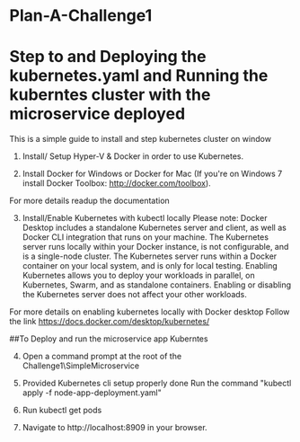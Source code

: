 # Plan-A-Challenge1

# Step to and Deploying the kubernetes.yaml and Running the kuberntes cluster with the microservice deployed
 
This is a simple guide to install and step kubernetes cluster on window

1. Install/ Setup Hyper-V & Docker in order to use Kubernetes.

2. Install Docker for Windows or Docker for Mac (If you're on Windows 7 install Docker Toolbox: http://docker.com/toolbox).

For more details readup the documentation

3. Install/Enable Kubernetes with kubectl locally
  Please note:
  Docker Desktop includes a standalone Kubernetes server and client, as well as Docker CLI integration that runs on your machine. 
  The Kubernetes server runs locally within your Docker instance, is not configurable, and is a single-node cluster.
  The Kubernetes server runs within a Docker container on your local system, and is only for local testing. Enabling Kubernetes allows you to deploy your workloads in parallel, on Kubernetes, Swarm, and as standalone containers. 
  Enabling or disabling the Kubernetes server does not affect your other workloads.

For more details on enabling kubernetes locally with Docker desktop Follow the link https://docs.docker.com/desktop/kubernetes/


##To Deploy and run the microservice app  Kuberntes 


4. Open a command prompt at the root of the Challenge1\SimpleMicroservice 

5. Provided Kubernetes cli setup properly done
   Run the command "kubectl apply -f node-app-deployment.yaml"

6. Run kubectl get pods

7. Navigate to http://localhost:8909 in your browser.